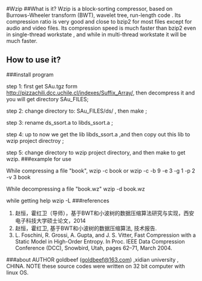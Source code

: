 #Wzip
##What is it?
Wzip is a block-sorting compressor, based on Burrows-Wheeler transform (BWT), wavelet tree, run-length code . Its compression ratio is very good and close to bzip2 for most files except for audio and video files. Its compression speed is much faster than bzip2 even in single-thread workstate , and while in multi-thread workstate it will be much faster.
## How to use it?
###install  program

step 1: first get SAu.tgz form http://pizzachili.dcc.uchile.cl/indexes/Suffix_Array/, then decompress it and you will get directory  SAu_FILES; 

step 2: change directory to: SAu_FILES/ds/ , then make ; 

step 3: rename ds_ssort.a to libds_ssort.a ; 

step 4: up to now we get the lib libds_ssort.a ,and then copy out this lib to wzip project directroy ; 

step 5: change directory to wzip project directory, and then make to get wzip.
###example for use

While compressing a file "book",
  wzip -c book 
  or
  wzip -c -b 9 -e 3 -g 1 -p 2 -v 3  book

While decompressing a file "book.wz"
  wzip -d book.wz

while getting help
  wzip -L
###references
1. 赵恒，霍红卫（导师），基于BWT和小波树的数据压缩算法研究与实现，西安电子科技大学硕士论文，2014
2. 赵恒，霍红卫, 基于BWT和小波树的数据压缩算法, 技术报告.
3. L. Foschini, R. Grossi, A. Gupta, and J. S. Vitter, Fast Compression with a Static Model in High-Order Entropy. In Proc. IEEE Data Compression Conference (DCC), Snowbird, Utah, pages 62–71, March 2004.

###about
AUTHOR
goldbeef (goldbeef@163.com) ,xidian university , CHINA.
NOTE
these source codes were written on 32 bit  computer with linux OS.
